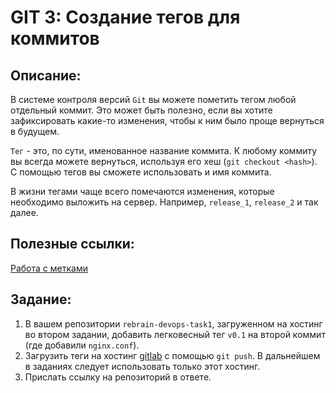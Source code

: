# GIT 3: Создание тегов для коммитов

## Описание:

В системе контроля версий `Git` вы можете пометить тегом любой отдельный коммит. Это может быть полезно, если вы хотите зафиксировать какие-то изменения, чтобы к ним было проще вернуться в будущем.

`Тег` - это, по сути, именованное название коммита. К любому коммиту вы всегда можете вернуться, используя его хеш (`git checkout <hash>`). С помощью тегов вы сможете использовать и имя коммита.

В жизни тегами чаще всего помечаются изменения, которые необходимо выложить на сервер. Например, `release_1`, `release_2` и так далее.

## Полезные ссылки:

[Работа с метками](/GIT3/Git_Работа_метками.html)

## Задание:

1. В вашем репозитории `rebrain-devops-task1`, загруженном на хостинг во втором задании, добавить легковесный тег `v0.1` на второй коммит (где добавили `nginx.conf`).
1. Загрузить теги на хостинг [gitlab](/GIT2/TODO) с помощью `git push`. В дальнейшем в заданиях следует использовать только этот хостинг.
1. Прислать ссылку на репозиторий в ответе.
